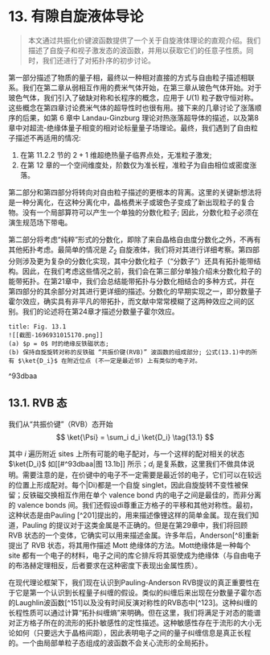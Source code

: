 
# 13. 有隙自旋液体导论

> 本文通过共振化价键波函数提供了一个关于自旋液体理论的直观介绍。我们描述了自旋子和视子激发态的波函数，并用以获取它们的任意子性质。同时，我们还进行了对拓扑序的初步讨论。

第一部分描述了物质的量子相，最终以一种相对直接的方式与自由粒子描述相联系。我们在第二章从弱相互作用的费米气体开始，在第三章从玻色气体开始。对于玻色气体，我们引入了破缺对称和长程序的概念，应用于 $U(1)$ 粒子数守恒对称。这些概念在第四章讨论费米气体的超导性时也很有用。接下来的几章讨论了涨落顺序的后果，如第 6 章中 Landau-Ginzburg 理论对热涨落超导体的描述，以及第8章中对超流-绝缘体量子相变的相对论标量量子场理论。最终，我们遇到了自由粒子描述不再适用的情况:
1. 在第 11.2.2 节的 $2+1$ 维超绝热量子临界点处，无准粒子激发;
2. 在第 12 章的一个空间维度处，阶数仅为准长程，准粒子为自由相位或密度涨落。

第二部分和第四部分将转向对自由粒子描述的更根本的背离。这里的关键新想法将是一种分离化，在这种分离化中，晶格费米子或玻色子变成了新出现粒子的复合物。没有一个局部算符可以产生一个单独的分数化粒子; 因此，分数化粒子必须在演生规范场下带电。

第二部分将考虑“纯粹”形式的分数化，即除了来自晶格自由度分数化之外，不再有其他拓扑考虑。最简单的情况是 $Z_2$ 自旋液体，我们将对其进行详细考察。第四部分则涉及更为复杂的分数化实现，其中分数化粒子（“分数子”）还具有拓扑能带结构。因此，在我们考虑这些情况之前，我们会在第三部分单独介绍未分数化粒子的能带拓扑。在第21章中，我们会总结能带拓扑与分数化相结合的多种方式，并在第四部分的其余部分对其进行更详细的描述。分数化的早期实现之一，即分数量子霍尔效应，确实具有非平凡的带拓扑，而文献中常常模糊了这两种效应之间的区别。我们的论述将在第24章才描述分数量子霍尔效应。

```ad-info
title: Fig. 13.1
![[截图-1696931015170.png]]
(a) $p = 0$ 时的绝缘反铁磁状态; 
(b) 保持自旋旋转对称的反铁磁 “共振价键(RVB)” 波函数的组成部分; 公式(13.1)中的所有 $\ket{D_i}$ 在附近位点 (不一定是最近邻) 上有类似的电子对。
```

^93dbaa




## 13.1. RVB 态

我们从“共振价键”（RVB）态开始
$$
\ket{\Psi} = \sum_i d_i \ket{D_i} \tag{13.1}
$$

其中 $i$ 遍历附近 sites 上所有可能的电子配对，与一个这样的配对相关的状态 $\ket{D_i}$ 如[[#^93dbaa|图 13.1b]] 所示；$d_i$ 是复系数，这里我们不做具体说明。需要注意的是，在价键中的电子不一定需要是最近邻的电子，它们可以在较远的位置上形成配对。每个|Di⟩都是一个自旋 singlet，因此自旋旋转不变性被保留；反铁磁交换相互作用在单个 valence bond 内的电子之间是最佳的，而非分离的 valence bonds 间。我们还假设di尊重正方格子的平移和其他对称性。最初，这种状态是由Pauling [^201]提出的，用来描述像锂这样的简单金属。现在我们知道，Pauling 的提议对于这类金属是不正确的。但是在第29章中，我们将回顾 RVB 状态的一个变体，它确实可以用来描述金属。许多年后，Anderson[^8]重新提出了 RVB 状态，将其用作描述 Mott 绝缘体的方法。Mott绝缘体是一种每个 site 都有一个电子的材料，电子之间的库仑排斥将其驱使成为绝缘体（与自由电子的布洛赫定理相反，后者要求在这种密度下表现出金属性质）。

在现代理论框架下，我们现在认识到Pauling-Anderson RVB提议的真正重要性在于它是第一个认识到长程量子纠缠的假设。类似的纠缠后来出现在分数量子霍尔态的Laughlin波函数[^151]以及没有时间反演对称性的RVB态中[^123]。这种纠缠的长程性质可以通过计算“拓扑纠缠熵”来明确。但在这里，我们将满足于对态的能谱对正方格子所在的流形的拓扑敏感性的定性描述。这种敏感性存在于流形的大小无论如何（只要远大于晶格间距），因此表明电子之间的量子纠缠信息是真正长程的。一个由局部单粒子态组成的波函数不会关心流形的全局拓扑。